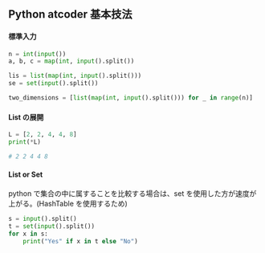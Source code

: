 ## Python atcoder 基本技法

#### 標準入力

```python
n = int(input())
a, b, c = map(int, input().split())

lis = list(map(int, input().split()))
se = set(input().split())

two_dimensions = [list(map(int, input().split())) for _ in range(n)]
```

#### List の展開

```python
L = [2, 2, 4, 4, 8]
print(*L)

# 2 2 4 4 8
```

#### List or Set

python で集合の中に属することを比較する場合は、set を使用した方が速度が上がる。(HashTable を使用するため)

```python
s = input().split()
t = set(input().split())
for x in s:
    print("Yes" if x in t else "No")
```

